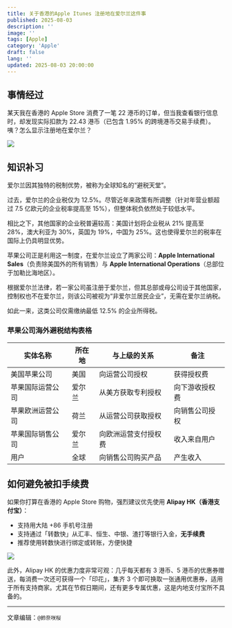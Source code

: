 ```yaml
---
title: 关于香港的Apple Itunes 注册地在爱尔兰这件事
published: 2025-08-03
description: ''
image: ''
tags: [Apple]
category: 'Apple'
draft: false 
lang: ''
updated: 2025-08-03 20:00:00
---
```

## 事情经过

某天我在香港的 Apple Store 消费了一笔 22 港币的订单，但当我查看银行信息时，却发现实际扣款为 22.43 港币（已包含 1.95% 的跨境港币交易手续费）。咦？怎么显示注册地在爱尔兰？

<img src="https://img.sakura.ink/file/AgACAgUAAyEGAASIHQfFAAMnaI9ZazAy5sdzl-HR4qpk6Yo41usAAhfIMRsJ7XlUoa5l-S9E9T0BAAMCAAN3AAM2BA.png">

## 知识补习

爱尔兰因其独特的税制优势，被称为全球知名的“避税天堂”。

过去，爱尔兰的企业税仅为 12.5%。尽管近年来政策有所调整（针对年营业额超过 7.5 亿欧元的企业税率提高至 15%），但整体税负依然处于较低水平。

相比之下，其他国家的企业税普遍较高：美国计划将企业税从 21% 提高至 28%，澳大利亚为 30%，英国为 19%，中国为 25%。这也使得爱尔兰的税率在国际上仍具明显优势。

苹果公司正是利用这一制度，在爱尔兰设立了两家公司：**Apple International Sales**（负责除美国外的所有销售）与 **Apple International Operations**（总部位于加勒比海地区）。

根据爱尔兰法律，若一家公司虽注册于爱尔兰，但其总部或母公司设于其他国家，控制权也不在爱尔兰，则该公司被视为“非爱尔兰居民企业”，无需在爱尔兰纳税。

如此一来，这类公司仅需缴纳最低 12.5% 的企业所得税。

### 苹果公司海外避税结构表格

| 实体名称               | 所在地 | 与上级的关系         | 备注            |
|------------------------|--------|----------------------|-----------------|
| 美国苹果公司           | 美国   | 向运营公司授权       | 获得授权费       |
| 苹果国际运营公司       | 爱尔兰 | 从美方获取专利授权   | 向下游收授权费   |
| 苹果欧洲运营公司       | 荷兰   | 从运营公司获取授权   | 向销售公司授权   |
| 苹果国际销售公司       | 爱尔兰 | 向欧洲运营支付授权费 | 收入来自用户     |
| 用户                   | 全球   | 向销售公司购买产品   | 产生收入         |


## 如何避免被扣手续费

如果你打算在香港的 Apple Store 购物，强烈建议优先使用 **Alipay HK（香港支付宝）**：

- 支持用大陆 +86 手机号注册  
- 支持通过「转数快」从汇丰、恒生、中银、渣打等银行入金，**无手续费**  
- 推荐使用转数快进行绑定或转账，方便快捷

<img src="https://img.sakura.ink/file/AgACAgUAAyEGAASIHQfFAAMpaI9gYR_z9--TfO57sgABIb_8wqOPAAItyDEbCe15VBa0ZB8cDOwXAQADAgADdwADNgQ.png">

此外，Alipay HK 的优惠力度非常可观：几乎每天都有 3 港币、5 港币的优惠券赠送，每消费一次还可获得一个「印花」，集齐 3 个即可换取一张通用优惠券，适用于所有支持商家。尤其在节假日期间，还有更多专属优惠，这是内地支付宝所不具备的。

---

文章编辑：`@鈴奈咲桜`
